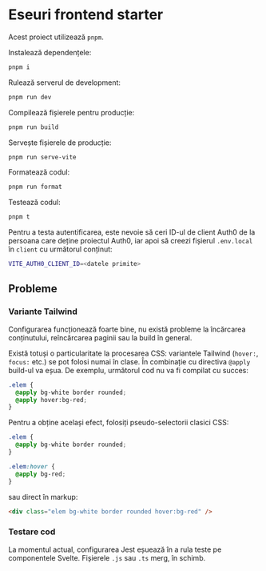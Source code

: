 # Eseuri frontend starter

Acest proiect utilizează `pnpm`.

Instalează dependențele:

```sh
pnpm i
```

Rulează serverul de development:

```sh
pnpm run dev
```

Compilează fișierele pentru producție:

```sh
pnpm run build
```

Servește fișierele de producție:

```sh
pnpm run serve-vite
```

Formatează codul:

```sh
pnpm run format
```

Testează codul:

```sh
pnpm t
```

Pentru a testa autentificarea, este nevoie să ceri ID-ul de client Auth0 de la persoana care deține proiectul Auth0, iar apoi să creezi fișierul `.env.local` în `client` cu următorul conținut:

```sh
VITE_AUTH0_CLIENT_ID=<datele primite>
```

## Probleme

### Variante Tailwind

Configurarea funcționează foarte bine, nu există probleme la încărcarea conținutului, reîncărcarea paginii sau la build în general.

Există totuși o particularitate la procesarea CSS: variantele Tailwind
(`hover:`, `focus:` etc.) se pot folosi numai în clase. În combinație cu
directiva `@apply` build-ul va eșua. De exemplu, următorul cod nu va
fi compilat cu succes:

```css
.elem {
  @apply bg-white border rounded;
  @apply hover:bg-red;
}
```

Pentru a obține același efect, folosiți pseudo-selectorii clasici CSS:

```css
.elem {
  @apply bg-white border rounded;
}

.elem:hover {
  @apply bg-red;
}
```

sau direct în markup:

```html
<div class="elem bg-white border rounded hover:bg-red" />
```

### Testare cod

La momentul actual, configurarea Jest eșuează în a rula teste pe componentele Svelte. Fișierele `.js` sau `.ts` merg, în schimb.
